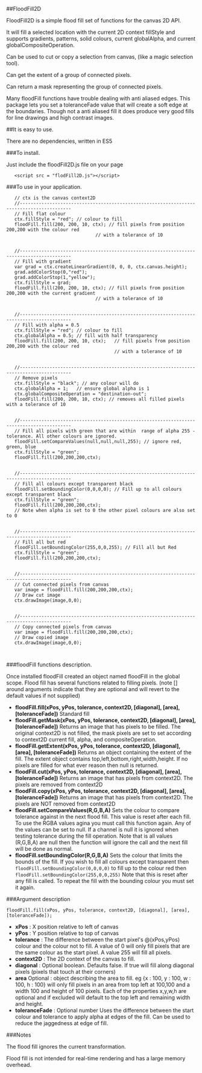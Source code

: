##FloodFill2D

FloodFill2D is a simple flood fill set of functions for the canvas 2D API.

It will fill a selected location with the current 2D context fillStyle and supports gradients, patterns, solid colours, current globalAlpha, and current globalCompositeOperation.

Can be used to cut or copy a selection from canvas, (like a magic selection tool). 

Can get the extent of a group of connected pixels.

Can return a mask representing the group of connected pixels.

Many floodFill functions have trouble dealing with anti aliased edges. This package lets you set a toleranceFade value that will create a soft edge at the boundaries. Though not a anti aliased fill it does produce very good fills for line drawings and high contrast images.


##It is easy to use.

There are no dependencies, written in ES5

###To install.

Just include the floodFill2D.js file on your page

```
   <script src = "flodFill2D.js"></script>
```

###To use in your application.

```
   // ctx is the canvas context2D
   //-----------------------------------------------------------------------------------------
   // Fill flat colour
   ctx.fillStyle = "red"; // colour to fill
   floodFill.fill(200, 200, 10, ctx); // fill pixels from position 200,200 with the colour red
                                 // with a tolerance of 10
                                 
                                 
   //-----------------------------------------------------------------------------------------
   // Fill with gradient
   var grad = ctx.createLinearGradient(0, 0, 0, ctx.canvas.height);
   grad.addColorStop(0,"red");
   grad.addColorStop(1,"yellow");
   ctx.fillStyle = grad;
   floodFill.fill(200, 200, 10, ctx); // fill pixels from position 200,200 with the current gradient
                                 // with a tolerance of 10


   //-----------------------------------------------------------------------------------------
   // Fill with alpha = 0.5
   ctx.fillStyle = "red"; // colour to fill
   ctx.globalAlpha = 0.5; // fill with half transparency
   floodFill.fill(200, 200, 10, ctx);   // fill pixels from position 200,200 with the colour red
                                        // with a tolerance of 10
                                 
                                 
   //-----------------------------------------------------------------------------------------
   // Remove pixels
   ctx.fillStyle = "black"; // any colour will do   
   ctx.globalAlpha = 1;   // ensure global alpha is 1
   ctx.globalCompositeOperation = "destination-out";
   floodFill.fill(200, 200, 10, ctx); // removes all filled pixels with a tolerance of 10
   
   
   //-----------------------------------------------------------------------------------------   
   // Fill all pixels with green that are within  range of alpha 255 - tolerance. All other colours are ignored.
   floodFill.setCompareValues(null,null,null,255); // ignore red, green, blue
   ctx.fillStyle = "green";
   floodFill.fill(200,200,200,ctx);   


   //-----------------------------------------------------------------------------------------   
   // Fill all colours except transparent black
   floodFill.setBoundingColor(0,0,0,0); // Fill up to all colours except transparent black
   ctx.fillStyle = "green";
   floodFill.fill(200,200,200,ctx);   
   // Note when alpha is set to 0 the other pixel colours are also set to 0

   
   //-----------------------------------------------------------------------------------------   
   // Fill all but red
   floodFill.setBoundingColor(255,0,0,255); // Fill all but Red
   ctx.fillStyle = "green";
   floodFill.fill(200,200,200,ctx);  

   
   //-----------------------------------------------------------------------------------------   
   // Cut connected pixels from canvas
   var image = floodFill.fill(200,200,200,ctx);  
   // Draw cut image
   ctx.drawImage(image,0,0);

   
   //-----------------------------------------------------------------------------------------   
   // Copy connected pixels from canvas
   var image = floodFill.fill(200,200,200,ctx);  
   // Draw copied image
   ctx.drawImage(image,0,0);

   
```

###floodFill functions description.

Once installed floodFill created an object named floodFill in the global scope. Flood fill has several functions related to filling pixels. (note [] around arguments indicate that they are optional and will revert to the default values if not supplied)

- **floodFill.fill(xPos, yPos, tolerance, context2D, [diagonal], [area], [toleranceFade])**
 Standard fill
- **floodFill.getMask(xPos, yPos, tolerance, context2D, [diagonal], [area], [toleranceFade])**
 Returns an image that has pixels to be filled. The original context2D is not filled, the mask pixels are set to set according to context2D current fill, alpha, and compositeOperation.
- **floodFill.getExtent(xPos, yPos, tolerance, context2D, [diagonal], [area], [toleranceFade])**
 Returns an object containing the extent of the fill. The extent object contains top,left,bottom,right,width,height. If no pixels are filled for what ever reason then null is returned.
- **floodFill.cut(xPos, yPos, tolerance, context2D, [diagonal], [area], [toleranceFade])**
 Returns an image that has pixels from context2D. The pixels are removed from context2D
- **floodFill.copy(xPos, yPos, tolerance, context2D, [diagonal], [area], [toleranceFade])**
 Returns an image that has pixels from context2D. The pixels are NOT removed from context2D
- **floodFill.setCompareValues(R,G,B,A)**
 Sets the colour to compare tolerance against in the next flood fill. This value is reset after each fill. To use the RGBA values agina you must call this function again.
 Any of the values can be set to null. If a channel is null it is ignored when testing tolerance during the fill operation. Note that is all values (R,G,B,A) are null then the function will ignore the call and the next fill will be done as normal.
- **floodFill.setBoundingColor(R,G,B,A)**
 Sets the colour that limits the bounds of the fill. If you wish to fill all colours except transparent then `floodFill.setBoundingColor(0,0,0,0)` to fill up to the colour red then `floodFill.setBoundingColor(255,0,0,255)`
 Note that this is reset after any fill is called. To repeat the fill with the bounding colour you must set it again.
 

###Argument description
 
```
floodFill.fill(xPos, yPos, tolerance, context2D, [diagonal], [area], [toleranceFade]);
```

- **xPos** : X position relative to left of canvas
- **yPos** : Y position relative to top of canvas
- **tolerance** : The difference between the start pixel's @(xPos,yPos) colour and the colour not to fill. A value of 0 will only fill pixels that are the same colour as the start pixel. A value 255 will fill all pixels.
- **context2D** : The 2D context of the canvas to fill.
- **diagonal** : Optional boolean. Defaults false. If true will fill along diagonal pixels (pixels that touch at their corners)
- **area** Optional : object describing the area to fill. eg {x : 100, y : 100, w : 100, h : 100} will only fill pixels in an area from top left at 100,100 and a width 100 and height of 100 pixels. Each of the properties x,y,w,h are optional and if excluded will default to the top left and remaining width and height.
- **toleranceFade** : Optional number Uses the difference between the start colour and tolerance to apply alpha at edges of the fill. Can be used to reduce the jaggedness at edge of fill.

###Notes

The flood fill ignores the current transformation.

Flood fill is not intended for real-time rendering and has a large memory overhead.


   